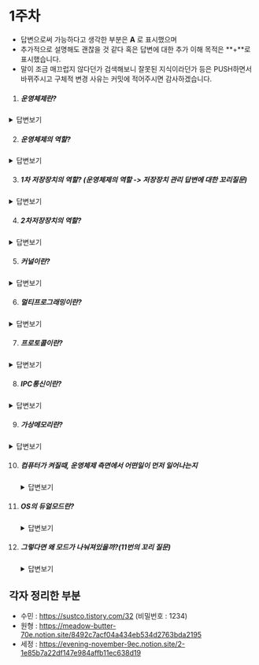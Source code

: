 # 1주차

* 답변으로써 가능하다고 생각한 부분은 **A** 로 표시했으며
* 추가적으로 설명해도 괜찮을 것 같다 혹은 답변에 대한 추가 이해 목적은 **+**로 표시했습니다.
* 말이 조금 매끄럽지 않다던가 검색해보니 잘못된 지식이라던가 등은 PUSH하면서 바뀌주시고 구체적 변경 사유는 커밋에 적어주시면 감사하겠습니다. 



1. ##### 운영체제란?

  <details>
      <summary>답변보기</summary>
      <p>A) 응용프로그램과 하드웨어 사이를 인터페이스, 즉 연결하는 시스템 소프트웨어<br>
  +) 하드웨어를 제어하는 소프트웨어</p>
  </details>

2. ##### 운영체제의 역할?

  <details>
      <summary>답변보기</summary>
      <p>A1) 프로세스관리, 저장장치 관리, 네트워킹, 사용자 관리, 디바이스 드라이버 등<br>
  A2) 컴퓨터 시스템의 자원을 효율적으로 관리해주며 사용자가 편리하게 컴퓨터를 사용하게 도와줌</p>
  </details>

3. ##### 1차 저장장치의 역할? (운영체제의 역할 -> 저장장치 관리 답변에 대한 꼬리질문)

  <details>
      <summary>답변보기</summary>
      <p>A) 프로세스에 할당하는 메모리 영역의 할당과 해제, 각 메모리 영역간의 침범을 방지, 메인 메모리의 효율적 사용을 위하여 가상 메모리도 제공</p>
  </details>

4. ##### 2차저장장치의 역할?

  <details>
      <summary>답변보기</summary>
      <p>A) 파일 형식의 데이터 저장과 데이터 관리를 위한 파일 시스템 관리</p>
  </details>

5. ##### 커널이란?

  <details>
      <summary>답변보기</summary>
      <p>A) 메모리에 상주하는 운영체제의 핵심부분(즉,운영체제 중 항상 필요한 부분)이며 메모리관리, 프로세스 관리, 자원 관리 등의 역할을 함<br>
  +) OS가 항상 메모리에 상주하고 있기에는 효율성이 떨어지기 때문에, OS에서 늘 필요한 부분만 메모리에 올려놓게 된다. 거기서 OS에서 늘 필요한 부분이 커널</p>
  </details>

6. ##### 멀티프로그래밍이란?

  <details>
      <summary>답변보기</summary>
      <p>A) 여러 개의 프로세스가 동시에 메모리에 올라가 있는 것.<br>
  +) CPU 사용 효율의 증가</p>
  </details>

7. ##### 프로토콜이란?

  <details>
      <summary>답변보기</summary>
      <p>A1) 데이터 통신을 원활하게 하기 위해 필요한 통신 규약. 신호 송신의 순서. 데이터 표현법, 오류 검출법 등을 정함.<br>
  A2) 컴퓨터 간의 데이터 통신을 위한 통신 규약</p>
  </details>

8. ##### IPC통신이란?

  <details>
      <summary>답변보기</summary>
      <p>A1) 프로세스들 간의 의사소통하는 것<br>
  A2) 프로세스들끼리 서로 데이터를 주고받은 행위 또는 그에 대한 방법<br>
  +) 프로세스는 각 실행영역에서 `완전히 독립된 실행 객체` 이다. 서로 독립 되어 있으므로 다른 프로세스의 영향을 받지 않는다는 장점이 있으나, 독립되어 있는 경우는 다른말로 말하면 고립되어 있다고도 의미한다. 즉 서로 간의 통신이 어렵다는 문제가 있다. `커널` 의 IPC설비를 이용하여 통신을 할 수 있도록 도와준다.</p>
  </details>

9. ##### 가상메모리란?

  <details>
      <summary>답변보기</summary>
      <p>A) 가상 메모리는 메모리가 실제 메모리보다 많아 보이게 하는 기술로, 어떤 프로세스가 실행될 때 메모리에 해당 프로세스 전체가 올라가지 않더라도 실행이 가능하다는 점에 착안하여 고안되었음.</p>
  </details>

10. ##### 컴퓨터가 켜질때, 운영체제 측면에서 어떤일이 먼저 일어나는지

    <details>
        <summary>답변보기</summary>
        <p>A) 롬에 있는 '부트스트랩 로더' 코드를 메모리에서 실행해 OS가 실행되게 됨.<br>
    +) 롬은 비휘발성 메모리이기 때문에 전원이 없어도 데이터가 없어지지 않는다. </p>
    </details>

11. ##### OS의 듀얼모드란?

    <details>
        <summary>답변보기</summary>
        <p>A) 유저모드와 커널모드 </p>
    </details>

12. ##### 그렇다면 왜 모드가 나눠져있을까?(11번의 꼬리 질문)

    <details>
        <summary>답변보기</summary>
        <p>A) 사용자가 이상한 프로그램하지 않도록 막아주는 것도 운영체제의 몫이다. 따라서 커널모드에서만 직접적으로 하드웨어 제어 가능하며 유저모드에서 시스템콜을 할 시에만 커널모드로 넘어갈 수 있다. </p>
    </details>











## 각자 정리한 부분

* 수민 : https://sustco.tistory.com/32 (비밀번호 : 1234)
* 원형 : https://meadow-butter-70e.notion.site/8492c7acf04a434eb534d2763bda2195
* 세정 : https://evening-november-9ec.notion.site/2-1e85b7a22df147e984affb11ec638d19
